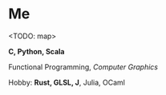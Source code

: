 # Me

<TODO: map>

**C, Python, Scala**

Functional Programming, *Computer Graphics*

Hobby: **Rust, GLSL, J**, Julia, OCaml
